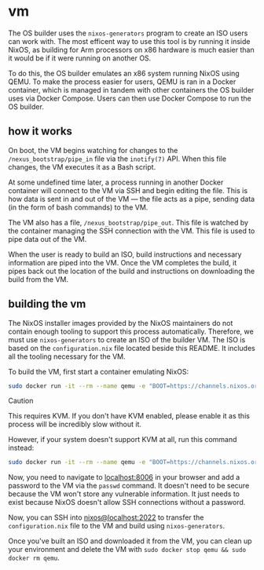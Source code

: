 # vm
The OS builder uses the `nixos-generators` program to create an ISO users can work with. The most efficent way to use this tool is by running it inside NixOS, as building for Arm processors on x86 hardware is much easier than it would be if it were running on another OS.

To do this, the OS builder emulates an x86 system running NixOS using QEMU. To make the process easier for users, QEMU is ran in a Docker container, which is managed in tandem with other containers the OS builder uses via Docker Compose. Users can then use Docker Compose to run the OS builder.

## how it works
On boot, the VM begins watching for changes to the `/nexus_bootstrap/pipe_in` file via the `inotify(7)` API. When this file changes, the VM executes it as a Bash script.

At some undefined time later, a process running in another Docker container will connect to the VM via SSH and begin editing the file. This is how data is sent in and out of the VM &mdash; the file acts as a pipe, sending data (in the form of bash commands) to the VM.

The VM also has a file, `/nexus_bootstrap/pipe_out`. This file is watched by the container managing the SSH connection with the VM. This file is used to pipe data out of the VM.

When the user is ready to build an ISO, build instructions and necessary information are piped into the VM. Once the VM completes the build, it pipes back out the location of the build and instructions on downloading the build from the VM.

## building the vm
The NixOS installer images provided by the NixOS maintainers do not contain enough tooling to support this process automatically. Therefore, we must use `nixos-generators` to create an ISO of the builder VM. The ISO is based on the `configuration.nix` file located beside this README. It includes all the tooling necessary for the VM.

To build the VM, first start a container emulating NixOS:
```bash
sudo docker run -it --rm --name qemu -e "BOOT=https://channels.nixos.org/nixos-23.11/latest-nixos-minimal-x86_64-linux.iso" -p 8006:8006 -p 2022:22 --device=/dev/kvm --cap-add NET_ADMIN qemux/qemu-docker
```
> [!CAUTION]
> This requires KVM. If you don't have KVM enabled, please enable it as this process will be incredibly slow without it. 
> 
> However, if your system doesn't support KVM at all, run this command instead:
> ```bash
> sudo docker run -it --rm --name qemu -e "BOOT=https://channels.nixos.org/nixos-23.11/latest-nixos-minimal-x86_64-linux.iso" -e "KVM=N" -p 8006:8006 -p 2022:22 --cap-add NET_ADMIN qemux/qemu-docker
> ```

Now, you need to navigate to [localhost:8006](https://localhost:8006) in your browser and add a password to the VM via the `passwd` command. It doesn't need to be secure because the VM won't store any vulnerable information. It just needs to exist because NixOS doesn't allow SSH connections without a password.

Now, you can SSH into [nixos@localhost:2022](ssh://nixos@localhost:2022) to transfer the `configuration.nix` file to the VM and build using `nixos-generators`.

Once you've built an ISO and downloaded it from the VM, you can clean up your environment and delete the VM with `sudo docker stop qemu && sudo docker rm qemu`.
